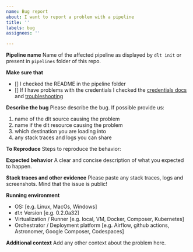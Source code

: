 ```yaml
---
name: Bug report
about: I want to report a problem with a pipeline
title: ''
labels: bug
assignees: ''

---
```


**Pipeline name**
Name of the affected pipeline as displayed by `dlt init` or present in `pipelines` folder of this repo.

**Make sure that**
* [] I checked the README in the pipeline folder
* [] If I have problems with the credentials I checked the [credentials docs](https://dlthub.com/docs/general-usage/credentials) and [troubleshooting](https://dlthub.com/docs/walkthroughs/run-a-pipeline#4-detect-and-handle-problems)

**Describe the bug**
Please describe the bug. If possible provide us:
1. name of the dlt source causing the problem
2. name if the dlt resource causing the problem
3. which destination you are loading into
4. any stack traces and logs you can share

**To Reproduce**
Steps to reproduce the behavior:

**Expected behavior**
A clear and concise description of what you expected to happen.

**Stack traces and other evidence**
Please paste any stack traces, logs and screenshots. Mind that the issue is public!

**Running environment**
 - OS: [e.g. Linux, MacOs, Windows]
 - `dlt` Version [e.g. 0.2.0a32]
 - Virtualization / Runner [e.g. local, VM, Docker, Composer, Kubernetes]
 - Orchestrator / Deployment platform [e.g. Airflow, github actions, Astronomer, Google Composer, Codespaces]

**Additional context**
Add any other context about the problem here.
